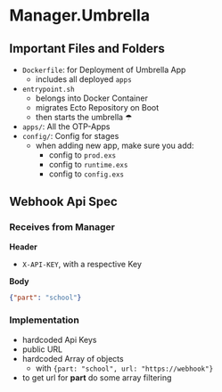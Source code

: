 # Manager.Umbrella

## Important Files and Folders

* `Dockerfile`: for Deployment of Umbrella App
  * includes all deployed `apps`
* `entrypoint.sh`
  * belongs into Docker Container
  * migrates Ecto Repository on Boot
  * then starts the umbrella ☂
* `apps/`: All the OTP-Apps
* `config/`: Config for stages
  * when adding new app, make sure you add:
    * config to `prod.exs`
    * config to `runtime.exs`
    * config to `config.exs`

## Webhook Api Spec

### Receives from Manager

**Header**

* `X-API-KEY`, with a respective Key

**Body**

```json
{"part": "school"}
```

### Implementation

* hardcoded Api Keys
* public URL
* hardcoded Array of objects
  * with `{part: "school", url: "https://webhook"}`
* to get url for **part** do some array filtering
